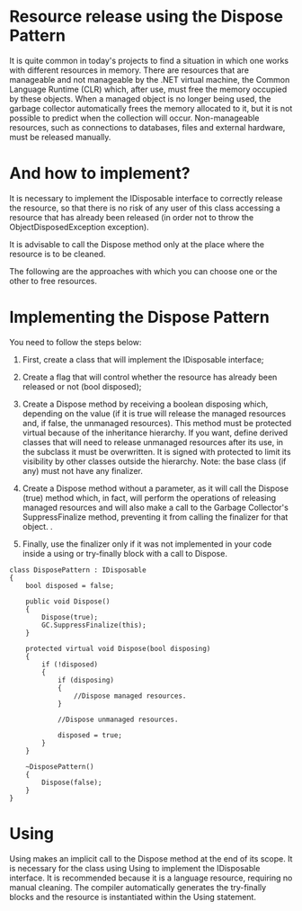 # Resource release using the Dispose Pattern

It is quite common in today's projects to find a situation in which one works with different resources in memory. There are resources that are manageable and not manageable by the .NET virtual machine, the Common Language Runtime (CLR) which, after use, must free the memory occupied by these objects. When a managed object is no longer being used, the garbage collector automatically frees the memory allocated to it, but it is not possible to predict when the collection will occur. Non-manageable resources, such as connections to databases, files and external hardware, must be released manually.

# And how to implement?

It is necessary to implement the IDisposable interface to correctly release the resource, so that there is no risk of any user of this class accessing a resource that has already been released (in order not to throw the ObjectDisposedException exception).

It is advisable to call the Dispose method only at the place where the resource is to be cleaned.

The following are the approaches with which you can choose one or the other to free resources.


# Implementing the Dispose Pattern

You need to follow the steps below:

1. First, create a class that will implement the IDisposable interface;

2. Create a flag that will control whether the resource has already been released or not (bool disposed);

3. Create a Dispose method by receiving a boolean disposing which, depending on the value (if it is true will release the managed resources and, if false, the unmanaged resources). This method must be protected virtual because of the inheritance hierarchy. If you want, define derived classes that will need to release unmanaged resources after its use, in the subclass it must be overwritten. It is signed with protected to limit its visibility by other classes outside the hierarchy. Note: the base class (if any) must not have any finalizer.

4. Create a Dispose method without a parameter, as it will call the Dispose (true) method which, in fact, will perform the operations of releasing managed resources and will also make a call to the Garbage Collector's SuppressFinalize method, preventing it from calling the finalizer for that object. .

5. Finally, use the finalizer only if it was not implemented in your code inside a using or try-finally block with a call to Dispose.

```
class DisposePattern : IDisposable
{
    bool disposed = false;
  
    public void Dispose()
    {
        Dispose(true);
        GC.SuppressFinalize(this);
    }
  
    protected virtual void Dispose(bool disposing)
    {
        if (!disposed)
        {
            if (disposing)
            {
                //Dispose managed resources.   
            }

            //Dispose unmanaged resources.   

            disposed = true;
        }
    }
  
    ~DisposePattern()
    {
        Dispose(false);
    }
}

```
# Using

Using makes an implicit call to the Dispose method at the end of its scope. It is necessary for the class using Using to implement the IDisposable interface. It is recommended because it is a language resource, requiring no manual cleaning. The compiler automatically generates the try-finally blocks and the resource is instantiated within the Using statement.